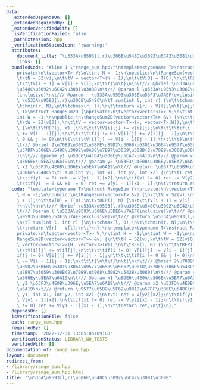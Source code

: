 ```yaml
---
data:
  _extendedDependsOn: []
  _extendedRequiredBy: []
  _extendedVerifiedWith: []
  _isVerificationFailed: false
  _pathExtension: hpp
  _verificationStatusIcon: ':warning:'
  attributes:
    document_title: "\u533A\u9593[l,r)\u306E\u548C\u3092\u6C42\u3081\u308B"
    links: []
  bundledCode: "#line 1 \"range_sum.hpp\"\ntemplate<typename T>\nstruct RangeSum {\n\
    private:\n\tvector<T> V;\n\tint N = -1;\n\npublic:\n\tRangeSum(vector<T> &v) {\n\
    \t\tN = SZ(v);\n\t\tV = vector<T>(N + 1);\n\t\tV[0] = T(0);\n\t\tREP(i, N) {\n\
    \t\t\tV[i + 1] = v[i] + V[i];\n\t\t}\n\t}\n\n\t/// @brief \u533A\u9593[l,r)\u306E\
    \u548C\u3092\u6C42\u3081\u308B\n\t/// @param l \u533A\u9593\u306E\u5DE6\u7AEF\
    (inclusive)\n\t/// @param r \u533A\u9593\u306E\u53F3\u7AEF(exclusive)\n\t/// @return\
    \ \u533A\u9593[l,r)\u306E\u548C\n\tT sum(int l, int r) {\n\t\tchmax(l, 0);\n\t\
    \tchmin(r, N);\n\t\tchmax(r, l);\n\t\treturn V[r] - V[l];\n\t}\n};\n\ntemplate<typename\
    \ T>\nstruct RangeSum2D {\nprivate:\n\tvector<vector<T>> V;\n\tint H = -1;\n\t\
    int W = -1;\n\npublic:\n\tRangeSum2D(vector<vector<T>> &v) {\n\t\tH = SZ(v);\n\
    \t\tW = SZ(v[0]);\n\t\tV = vector<vector<T>>(H, vector<T>(W));\n\t\tREP(i, H)\
    \ {\n\t\t\tREP(j, W) {\n\t\t\t\tV[i][j] += v[i][j];\n\t\t\t\tif(i != 0) V[i][j]\
    \ += V[i - 1][j];\n\t\t\t\tif(j != 0) V[i][j] += V[i][j - 1];\n\t\t\t\tif(i !=\
    \ 0 && j != 0)\n\t\t\t\t\tV[i][j] -= V[i - 1][j - 1];\n\t\t\t}\n\t\t}\n\t}\n\n\
    \t/// @brief 2\u70B9\u3092\u5BFE\u89D2\u306B\u6301\u3064\u9577\u65B9\u5F62\u9818\
    \u57DF\u306E\u548C\u3092\u8A08\u7B97\u3059\u308B(2\u70B9\u3068\u3082\u542B\u3080\
    )\n\t/// @param y1 \u5DE6\u4E0A\u306Ey\u5EA7\u6A19\n\t/// @param x1 \u5DE6\u4E0A\
    \u306Ex\u5EA7\u6A19\n\t/// @param y2 \u53F3\u4E0B\u306Ey\u5EA7\u6A19\n\t/// @param\
    \ x2 \u53F3\u4E0B\u306Ex\u5EA7\u6A19\n\t/// @return \u9577\u65B9\u5F62\u9818\u57DF\
    \u306E\u548C\n\tT sum(int y1, int x1, int y2, int x2) {\n\t\tT ret = V[y2][x2];\n\
    \t\tif(y1 != 0) ret -= V[y1 - 1][x2];\n\t\tif(x1 != 0) ret -= V[y2][x1 - 1];\n\
    \t\tif(y1 != 0 && x1 != 0) ret += V[y1 - 1][x1 - 1];\n\t\treturn ret;\n\t}\n};\n"
  code: "template<typename T>\nstruct RangeSum {\nprivate:\n\tvector<T> V;\n\tint\
    \ N = -1;\n\npublic:\n\tRangeSum(vector<T> &v) {\n\t\tN = SZ(v);\n\t\tV = vector<T>(N\
    \ + 1);\n\t\tV[0] = T(0);\n\t\tREP(i, N) {\n\t\t\tV[i + 1] = v[i] + V[i];\n\t\t\
    }\n\t}\n\n\t/// @brief \u533A\u9593[l,r)\u306E\u548C\u3092\u6C42\u3081\u308B\n\
    \t/// @param l \u533A\u9593\u306E\u5DE6\u7AEF(inclusive)\n\t/// @param r \u533A\
    \u9593\u306E\u53F3\u7AEF(exclusive)\n\t/// @return \u533A\u9593[l,r)\u306E\u548C\
    \n\tT sum(int l, int r) {\n\t\tchmax(l, 0);\n\t\tchmin(r, N);\n\t\tchmax(r, l);\n\
    \t\treturn V[r] - V[l];\n\t}\n};\n\ntemplate<typename T>\nstruct RangeSum2D {\n\
    private:\n\tvector<vector<T>> V;\n\tint H = -1;\n\tint W = -1;\n\npublic:\n\t\
    RangeSum2D(vector<vector<T>> &v) {\n\t\tH = SZ(v);\n\t\tW = SZ(v[0]);\n\t\tV =\
    \ vector<vector<T>>(H, vector<T>(W));\n\t\tREP(i, H) {\n\t\t\tREP(j, W) {\n\t\t\
    \t\tV[i][j] += v[i][j];\n\t\t\t\tif(i != 0) V[i][j] += V[i - 1][j];\n\t\t\t\t\
    if(j != 0) V[i][j] += V[i][j - 1];\n\t\t\t\tif(i != 0 && j != 0)\n\t\t\t\t\tV[i][j]\
    \ -= V[i - 1][j - 1];\n\t\t\t}\n\t\t}\n\t}\n\n\t/// @brief 2\u70B9\u3092\u5BFE\
    \u89D2\u306B\u6301\u3064\u9577\u65B9\u5F62\u9818\u57DF\u306E\u548C\u3092\u8A08\
    \u7B97\u3059\u308B(2\u70B9\u3068\u3082\u542B\u3080)\n\t/// @param y1 \u5DE6\u4E0A\
    \u306Ey\u5EA7\u6A19\n\t/// @param x1 \u5DE6\u4E0A\u306Ex\u5EA7\u6A19\n\t/// @param\
    \ y2 \u53F3\u4E0B\u306Ey\u5EA7\u6A19\n\t/// @param x2 \u53F3\u4E0B\u306Ex\u5EA7\
    \u6A19\n\t/// @return \u9577\u65B9\u5F62\u9818\u57DF\u306E\u548C\n\tT sum(int\
    \ y1, int x1, int y2, int x2) {\n\t\tT ret = V[y2][x2];\n\t\tif(y1 != 0) ret -=\
    \ V[y1 - 1][x2];\n\t\tif(x1 != 0) ret -= V[y2][x1 - 1];\n\t\tif(y1 != 0 && x1\
    \ != 0) ret += V[y1 - 1][x1 - 1];\n\t\treturn ret;\n\t}\n};"
  dependsOn: []
  isVerificationFile: false
  path: range_sum.hpp
  requiredBy: []
  timestamp: '2022-12-31 13:05:05+09:00'
  verificationStatus: LIBRARY_NO_TESTS
  verifiedWith: []
documentation_of: range_sum.hpp
layout: document
redirect_from:
- /library/range_sum.hpp
- /library/range_sum.hpp.html
title: "\u533A\u9593[l,r)\u306E\u548C\u3092\u6C42\u3081\u308B"
---
```

